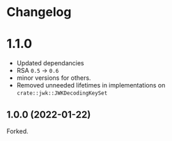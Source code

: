 # Changelog

# 1.1.0

 - Updated dependancies
  - RSA `0.5` -> `0.6`
  - minor versions for others. 
 - Removed unneeded lifetimes in implementations on `crate::jwk::JWKDecodingKeySet`

## 1.0.0 (2022-01-22)

Forked. 